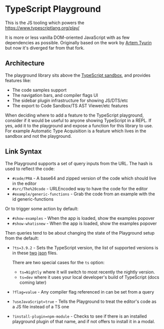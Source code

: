 # TypeScript Playground

This is the JS tooling which powers the https://www.typescriptlang.org/play/

It is more or less vanilla DOM-oriented JavaScript with as few dependencies as possible. Originally based on the
work by [Artem Tyurin](https://github.com/agentcooper/typescript-play) but now it's diverged far from that fork.

## Architecture

The playground library sits above the [TypeScript sandbox](../Sandbox), and provides features like:

- The code samples support
- The navigation bars, and compiler flags UI
- The sidebar plugin infrastructure for showing JS/DTS/etc
- The export to Code Sandbox/TS AST Viewer/etc features

When deciding where to add a feature to the TypeScript playground, consider if it would be useful to anyone showing
TypeScript in a REPL. If yes, add it to the playground and expose a function for this library to use. For example
Automatic Type Acquisition is a feature which lives in the sandbox and not the playground.

## Link Syntax

The Playground supports a set of query inputs from the URL. The hash is used to reflect the code:

- `#code/PRA` - A base64 and zipped version of the code which should live in the editor
- `#src/The%20code` - URLEncoded way to have the code for the editor
- `#example/generic-functions` - Grab the code from an example with the id generic-functions

Or to trigger some action by default:

- `#show-examples` - When the app is loaded, show the examples popover
- `#show-whatisnew` - When the app is loaded, show the examples popover

Then queries tend to be about changing the state of the Playground setup from the default:

- `?ts=3.9.2` - Sets the TypeScript version, the list of supported versions is in these [two](https://typescript.azureedge.net/indexes/pre-releases.json) [json](https://typescript.azureedge.net/indexes/releases.json) files.

  There are two special cases for the `ts` option:

  - `ts=Nightly` where it will switch to most recently the nightly version.
  - `ts=dev` where it uses your local developer's build of TypeScript (docs coming later)

- `?flag=value` - Any compiler flag referenced in can be set from a query
- `?useJavaScript=true` - Tells the Playground to treat the editor's code as a JS file instead of a TS one
- `?install-plugin=npm-module` - Checks to see if there is an installed playground plugin of that name, and if not offers to install it in a modal.
